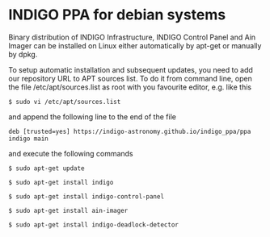 # INDIGO PPA for debian systems 

Binary distribution of INDIGO Infrastructure, INDIGO Control Panel and Ain Imager can be installed on Linux either automatically by apt-get or manually by dpkg.

To setup automatic installation and subsequent updates, you need to add our repository URL to APT sources list. To do it from command line, open the file /etc/apt/sources.list as root with you favourite editor, e.g. like this

`$ sudo vi /etc/apt/sources.list`

and append the following line to the end of the file

`deb [trusted=yes] https://indigo-astronomy.github.io/indigo_ppa/ppa indigo main`

and execute the following commands

`$ sudo apt-get update`

`$ sudo apt-get install indigo`

`$ sudo apt-get install indigo-control-panel`

`$ sudo apt-get install ain-imager`

`$ sudo apt-get install indigo-deadlock-detector`
